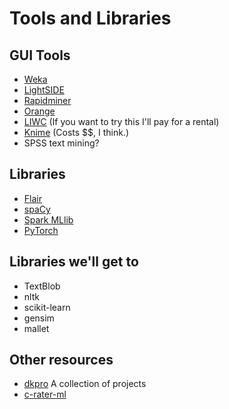 
# Tools and Libraries
## GUI Tools

* [Weka](https://www.cs.waikato.ac.nz/ml/weka/)
* [LightSIDE](http://ankara.lti.cs.cmu.edu/side/download.html)
* [Rapidminer](https://rapidminer.com)
* [Orange](https://orangedatamining.com)
* [LIWC](http://liwc.wpengine.com) (If you want to try this I'll pay for a rental)
* [Knime](https://www.knime.com) (Costs $$, I think.)
* SPSS text mining?

## Libraries
* [Flair](https://dkpro.github.io)
* [spaCy](https://spacy.io)
* [Spark MLlib](https://spark.apache.org/mllib/)
* [PyTorch](https://pytorch.org)

## Libraries we'll get to
* TextBlob
* nltk
* scikit-learn
* gensim
* mallet

## Other resources
* [dkpro](https://dkpro.github.io) A collection of projects
* [c-rater-ml](https://www.ets.org/accelerate/ai-portfolio/c-rater/)
